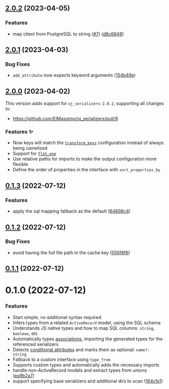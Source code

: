 ## [2.0.2](https://github.com/ElMassimo/types_from_serializers/compare/types_from_serializers@2.0.1...types_from_serializers@2.0.2) (2023-04-05)


### Features

* map citext from PostgreSQL to string ([#7](https://github.com/ElMassimo/types_from_serializers/issues/7)) ([d8c6848](https://github.com/ElMassimo/types_from_serializers/commit/d8c6848b99b0f4ba3770871f491755c229a2c4b0))



## [2.0.1](https://github.com/ElMassimo/types_from_serializers/compare/types_from_serializers@2.0.0...types_from_serializers@2.0.1) (2023-04-03)


### Bug Fixes

* `add_attribute` now expects keyword arguments ([154b49e](https://github.com/ElMassimo/types_from_serializers/commit/154b49e463e3e6533b21520b7f0d699e6f0f47ba))



## [2.0.0](https://github.com/ElMassimo/types_from_serializers/compare/types_from_serializers@0.1.2...types_from_serializers@2.0.0) (2023-04-02)

This version adds support for `oj_serializers-2.0.2`, supporting all changes in:

- https://github.com/ElMassimo/oj_serializers/pull/9

### Features ✨

- Now keys will match the [`transform_keys`](https://github.com/ElMassimo/oj_serializers#transforming-attribute-keys-) configuration instead of always being camelized
- Support for [`flat_one`](https://github.com/ElMassimo/oj_serializers#composing-serializers-)
- Use relative paths for imports to make the output configuration more flexible
- Define the order of properties in the interface with `sort_properties_by`

## [0.1.3](https://github.com/ElMassimo/types_from_serializers/compare/types_from_serializers@0.1.2...types_from_serializers@0.1.3) (2022-07-12)


### Features

* apply the sql mapping fallback as the default ([64898c4](https://github.com/ElMassimo/types_from_serializers/commit/64898c4e3a3f83ea67294f2200f253cd2a64aea9))



## [0.1.2](https://github.com/ElMassimo/types_from_serializers/compare/types_from_serializers@0.1.1...types_from_serializers@0.1.2) (2022-07-12)


### Bug Fixes

* avoid having the full file path in the cache key ([556f8f6](https://github.com/ElMassimo/types_from_serializers/commit/556f8f667608fa950a3ad0647540055b1b5f1dc8))



## [0.1.1](https://github.com/ElMassimo/types_from_serializers/compare/types_from_serializers@0.1.0...types_from_serializers@0.1.1) (2022-07-12)



# 0.1.0 (2022-07-12)


### Features

- Start simple, no additional syntax required
- Infers types from a related `ActiveRecord` model, using the SQL schema
- Understands JS native types and how to map SQL columns: `string`, `boolean`, etc
- Automatically types [associations](https://github.com/ElMassimo/oj_serializers#associations-dsl-), importing the generated types for the referenced serializers
- Detects [conditional attributes](https://github.com/ElMassimo/oj_serializers#rendering-an-attribute-conditionally) and marks them as optional: `name?: string`
- Fallback to a custom interface using `type_from`
- Supports custom types and automatically adds the necessary imports
- handle non-ActiveRecord models and extract types from unions ([ea9b2a7](https://github.com/ElMassimo/types_from_serializers/commit/ea9b2a71cb85503ff691e5ef115ab73f89b005af))
- support specifying base serializers and additional dirs to scan ([164cfe1](https://github.com/ElMassimo/types_from_serializers/commit/164cfe17bb0527c59cf95441381aef7bf797a568))



